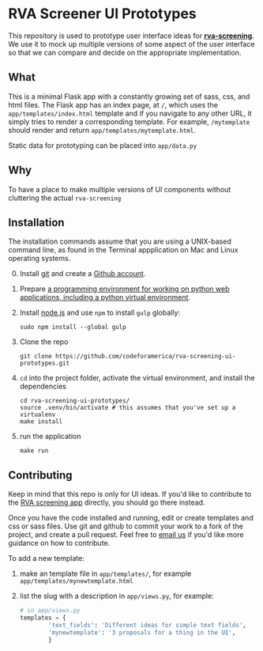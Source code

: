 # RVA Screener UI Prototypes

This repository is used to prototype user interface ideas for **[rva-screening](https://github.com/codeforamerica/rva-screening)**. We use it to mock up multiple versions of some aspect of the user interface so that we can compare and decide on the appropriate implementation.

## What

This is a minimal Flask app with a constantly growing set of sass, css, and html files. The Flask app has an index page, at `/`, which uses the `app/templates/index.html` template and if you navigate to any other URL, it simply tries to render a corresponding template. For example, `/mytemplate` should render and return `app/templates/mytemplate.html`.

Static data for prototyping can be placed into `app/data.py`

## Why

To have a place to make multiple versions of UI components without cluttering the actual `rva-screening`

## Installation

The installation commands assume that you are using a UNIX-based command line, as found in the Terminal appplication on Mac and Linux operating systems.

0. Install [git](https://help.github.com/articles/set-up-git/) and create a [Github account](https://github.com).
1. Prepare [a programming environment for working on python web applications, including a python virtual environment](https://github.com/codeforamerica/howto/blob/master/Python-Virtualenv.md).
2. Install [node.js](https://github.com/codeforamerica/howto/blob/master/Node.js.md) and use `npm` to install `gulp` globally:

    ```
    sudo npm install --global gulp
    ```
3. Clone the repo

    ```
    git clone https://github.com/codeforamerica/rva-screening-ui-prototypes.git
    ```

4. `cd` into the project folder, activate the virtual environment, and install the dependencies

    ```
    cd rva-screening-ui-prototypes/
    source .venv/bin/activate # this assumes that you've set up a virtualenv
    make install
    ```
5. run the application

    ```
    make run
    ```

## Contributing

Keep in mind that this repo is only for UI ideas. If you'd like to contribute to the [RVA screening app](https://github.com/codeforamerica/rva-screening) directly, you should go there instead.

Once you have the code installed and running, edit or create templates and css or sass files. Use git and github to commit your work to a fork of the project, and create a pull request. Feel free to [email us](mailto:richmond@codeforamerica.org) if you'd like more guidance on how to contribute.

To add a new template:

1. make an template file in `app/templates/`, for example `app/templates/mynewtemplate.html`
2. list the slug with a description in `app/views.py`, for example:

    ```python
    # in app/views.py
    templates = {
            'text_fields': 'Different ideas for simple text fields',
            'mynewtemplate': '3 proposals for a thing in the UI',
            }
    ```
